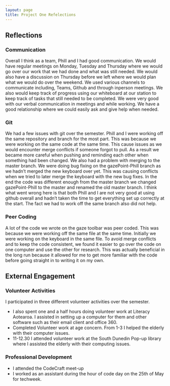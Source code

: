 ```yaml
---
layout: page
title: Project One Refelections
---
```

## Reflections

### Communication
Overall I think as a team, Phill and I had good communication. We would have regular meetings on Monday, Tuesday and Thursday where we would go over our work that we had done and what was still needed. We would also have a discussion on Thursday before we left where we would plan what we would do over the weekend.
We used various channels to communicate including, Teams, Github and through inperson meetings. We also would keep track of progress using our whiteboard at our station to keep track of tasks that still needed to be completed.
We were very good with our verbal communication in meetings and while working. We have a good relationship where we could easily ask and give help when needed.


### Git
We had a few issues with git over the semester. Phill and I were working off the same repository and branch for the most part. This was because we were working on the same code at the same time. This cause issues as we would encounter merge conflicts if someone forgot to pull. As a result we became more careful when pushing and reminding each other when something had been changed.
We also had a problem with merging to the master branch. We were doing bug fixing on the gazePoint-Phill branch as we hadn’t merged the new keyboard over yet. This was causing conflicts when we tried to later merge the keyboard with the new bug fixes. In the end the code was different enough from the master branch we changed gazePoint-Phill to the master and renamed the old master branch.
I think what went wrong here is that both Phill and I are not very good at using github overall and hadn’t taken the time to get everything set up correctly at the start. The fact we had to work off the same branch also did not help.


### Peer Coding
A lot of the code we wrote on the gaze toolbar was peer coded. This was because we were working off the same file at the same time. Initially we were working on the keyboard in the same file. To avoid merge conflicts and to keep the code consistent, we found it easier to go over the code on one computer and use the other for research. This was actually beneficial in the long run because it allowed for me to get more familiar with the code before going straight in to writing it on my own.



## External Engagement
### Volunteer Activities
I participated in three different volunteer activities over the semester.

* I also spent one and a half hours doing volunteer work at Literacy Aotearoa. I assisted in setting up a computer for them and other software such as their email client and office 360.
* Completed Volunteer work at age concern. From 1-3 I helped the elderly with their computer issues.
* 11-12.30 I attended volunteer work at the South Dunedin Pop-up library where I assisted the elderly with their computing issues.


### Professional Development

* I attended the CodeCraft meet-up
* I worked as an assistant during the hour of code day on the 25th of May for techweek.